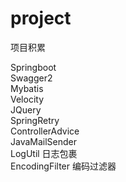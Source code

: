 # project
项目积累

Springboot<br/>
Swagger2<br/>
Mybatis<br/>
Velocity<br/>
JQuery<br/>
SpringRetry<br/>
ControllerAdvice<br/>
JavaMailSender<br/>
LogUtil 日志包裹<br/>
EncodingFilter 编码过滤器<br/>

